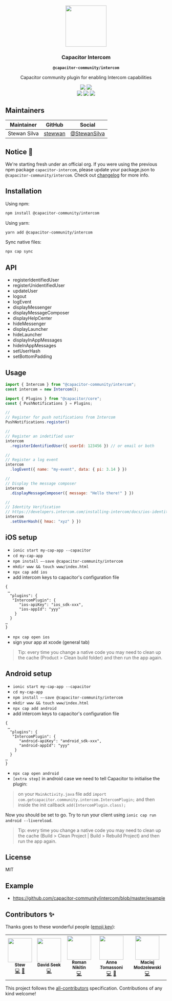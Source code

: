 <p align="center"><br><img src="https://user-images.githubusercontent.com/236501/85893648-1c92e880-b7a8-11ea-926d-95355b8175c7.png" width="128" height="128" /></p>
<h3 align="center">Capacitor Intercom</h3>
<p align="center"><strong><code>@capacitor-community/intercom</code></strong></p>
<p align="center">
  Capacitor community plugin for enabling Intercom capabilities
</p>

<p align="center">
  <img src="https://img.shields.io/maintenance/yes/2020?style=flat-square" />
  <a href="https://www.npmjs.com/package/@capacitor-community/intercom"><img src="https://img.shields.io/npm/l/@capacitor-community/intercom?style=flat-square" /></a>
<br>
  <a href="https://www.npmjs.com/package/@capacitor-community/intercom"><img src="https://img.shields.io/npm/dw/@capacitor-community/intercom?style=flat-square" /></a>
  <a href="https://www.npmjs.com/package/@capacitor-community/intercom"><img src="https://img.shields.io/npm/v/@capacitor-community/intercom?style=flat-square" /></a>
  <!-- ALL-CONTRIBUTORS-BADGE:START - Do not remove or modify this section -->
<a href="#contributors"><img src="https://img.shields.io/badge/all%20contributors-5-orange?style=flat-square" /></a>
<!-- ALL-CONTRIBUTORS-BADGE:END -->
</p>

## Maintainers

| Maintainer   | GitHub                                | Social                                          |
| ------------ | ------------------------------------- | ----------------------------------------------- |
| Stewan Silva | [stewwan](https://github.com/stewwan) | [@StewanSilva](https://twitter.com/StewanSilva) |

## Notice 🚀

We're starting fresh under an official org. If you were using the previous npm package `capacitor-intercom`, please update your package.json to `@capacitor-community/intercom`. Check out [changelog](/CHANGELOG.md) for more info.

## Installation

Using npm:

```bash
npm install @capacitor-community/intercom
```

Using yarn:

```bash
yarn add @capacitor-community/intercom
```

Sync native files:

```bash
npx cap sync
```

## API

- registerIdentifiedUser
- registerUnidentifiedUser
- updateUser
- logout
- logEvent
- displayMessenger
- displayMessageComposer
- displayHelpCenter
- hideMessenger
- displayLauncher
- hideLauncher
- displayInAppMessages
- hideInAppMessages
- setUserHash
- setBottomPadding

## Usage

```js
import { Intercom } from "@capacitor-community/intercom";
const intercom = new Intercom();

import { Plugins } from "@capacitor/core";
const { PushNotifications } = Plugins;

//
// Register for push notifications from Intercom
PushNotifications.register()

//
// Register an indetified user
intercom
  .registerIdentifiedUser({ userId: 123456 }) // or email or both

//
// Register a log event
intercom
  .logEvent({ name: "my-event", data: { pi: 3.14 } })

//
// Display the message composer
intercom
  .displayMessageComposer({ message: "Hello there!" } })

//
// Identity Verification
// https://developers.intercom.com/installing-intercom/docs/ios-identity-verification
intercom
  .setUserHash({ hmac: "xyz" } })
```

## iOS setup

- `ionic start my-cap-app --capacitor`
- `cd my-cap-app`
- `npm install —-save @capacitor-community/intercom`
- `mkdir www && touch www/index.html`
- `npx cap add ios`
- add intercom keys to capacitor's configuration file

```
{
 …
  "plugins": {
   "IntercomPlugin": {
      "ios-apiKey": "ios_sdk-xxx",
      "ios-appId": "yyy"
    }
  }
…
}
```

- `npx cap open ios`
- sign your app at xcode (general tab)

> Tip: every time you change a native code you may need to clean up the cache (Product > Clean build folder) and then run the app again.

## Android setup

- `ionic start my-cap-app --capacitor`
- `cd my-cap-app`
- `npm install —-save @capacitor-community/intercom`
- `mkdir www && touch www/index.html`
- `npx cap add android`
- add intercom keys to capacitor's configuration file

```
{
 …
  "plugins": {
   "IntercomPlugin": {
      "android-apiKey": "android_sdk-xxx",
      "android-appId": "yyy"
    }
  }
…
}
```

- `npx cap open android`
- `[extra step]` in android case we need to tell Capacitor to initialise the plugin:

> on your `MainActivity.java` file add `import com.getcapacitor.community.intercom.IntercomPlugin;` and then inside the init callback `add(IntercomPlugin.class);`

Now you should be set to go. Try to run your client using `ionic cap run android --livereload`.

> Tip: every time you change a native code you may need to clean up the cache (Build > Clean Project | Build > Rebuild Project) and then run the app again.

## License

MIT

## Example

- https://github.com/capacitor-community/intercom/blob/master/example

## Contributors ✨

Thanks goes to these wonderful people ([emoji key](https://allcontributors.org/docs/en/emoji-key)):

<!-- ALL-CONTRIBUTORS-LIST:START - Do not remove or modify this section -->
<!-- prettier-ignore-start -->
<!-- markdownlint-disable -->
<table>
  <tr>
    <td align="center"><a href="https://twitter.com/StewanSilva"><img src="https://avatars1.githubusercontent.com/u/719763?v=4" width="75px;" alt=""/><br /><sub><b>Stew</b></sub></a><br /><a href="https://github.com/capacitor-community/intercom/commits?author=stewwan" title="Code">💻</a> <a href="https://github.com/capacitor-community/intercom/commits?author=stewwan" title="Documentation">📖</a></td>
    <td align="center"><a href="https://davidseek.com/"><img src="https://avatars2.githubusercontent.com/u/17073950?v=4" width="75px;" alt=""/><br /><sub><b>David Seek</b></sub></a><br /><a href="https://github.com/capacitor-community/intercom/commits?author=davidseek" title="Code">💻</a></td>
    <td align="center"><a href="https://github.com/rnikitin"><img src="https://avatars3.githubusercontent.com/u/1829318?v=4" width="75px;" alt=""/><br /><sub><b>Roman Nikitin</b></sub></a><br /><a href="https://github.com/capacitor-community/intercom/commits?author=rnikitin" title="Code">💻</a></td>
    <td align="center"><a href="https://github.com/atomassoni"><img src="https://avatars1.githubusercontent.com/u/17362459?v=4" width="75px;" alt=""/><br /><sub><b>Anne Tomassoni</b></sub></a><br /><a href="https://github.com/capacitor-community/intercom/commits?author=atomassoni" title="Code">💻</a> <a href="https://github.com/capacitor-community/intercom/pulls?q=is%3Apr+reviewed-by%3Aatomassoni" title="Reviewed Pull Requests">👀</a></td>
    <td align="center"><a href="https://github.com/mmodzelewski"><img src="https://avatars2.githubusercontent.com/u/7762633?v=4" width="75px;" alt=""/><br /><sub><b>Maciej Modzelewski</b></sub></a><br /><a href="https://github.com/capacitor-community/intercom/commits?author=mmodzelewski" title="Code">💻</a></td>
  </tr>
</table>

<!-- markdownlint-enable -->
<!-- prettier-ignore-end -->
<!-- ALL-CONTRIBUTORS-LIST:END -->

This project follows the [all-contributors](https://github.com/all-contributors/all-contributors) specification. Contributions of any kind welcome!
